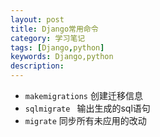 ```yaml
---
layout: post
title: Django常用命令
category: 学习笔记
tags: [Django,python]
keywords: Django,python
description:
---
```


* `makemigrations` 创建迁移信息
* `sqlmigrate ` 输出生成的sql语句
* `migrate` 同步所有未应用的改动
